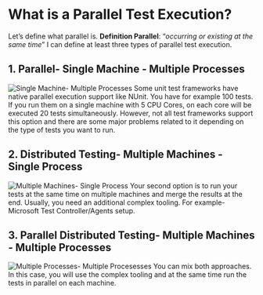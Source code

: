 # What is a Parallel Test Execution? #

Let’s define what parallel is.
**Definition Parallel**: “*occurring or existing at the same time*” 
I can define at least three types of parallel test execution.

## 1. Parallel- Single Machine - Multiple Processes ##
![Single Machine- Multiple Processes](https://i.imgur.com/FbAQYD7.png)
Some unit test frameworks have native parallel execution support like NUnit. You have for example 100 tests. If you run them on a single machine with 5 CPU Cores, on each core will be executed 20 tests simultaneously. 
However, not all test frameworks support this option and there are some major problems related to it depending on the type of tests you want to run.
## 2. Distributed Testing- Multiple Machines - Single Process ##
![Multiple Machines- Single Process](https://i.imgur.com/HHGTQhV.png)
Your second option is to run your tests at the same time on multiple machines and merge the results at the end. Usually, you need an additional complex tooling. For example- Microsoft Test Controller/Agents setup.
## 3. Parallel Distributed Testing- Multiple Machines - Multiple Processes ##
![Multiple Processes- Multiple Procesesses](https://i.imgur.com/YM4lEQ1.png)
You can mix both approaches. In this case, you will use the complex tooling and at the same time run the tests in parallel on each machine.